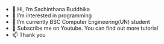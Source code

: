 - 👋 Hi, I’m Sachinthana Buddhika
- 👀 I’m interested in programming
- 🌱 I’m currently BSC Computer Engineering(UN) student
- 💞️ Subscribe me on Youtube. You can find out more tutorial  
- 📫 Thank you


<!---
SachinthanaBuddhika/SachinthanaBuddhika is a ✨ special ✨ repository because its `README.md` (this file) appears on your GitHub profile.
You can click the Preview link to take a look at your changes.
--->
